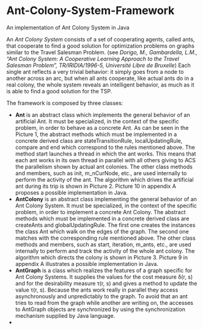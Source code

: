 # Ant-Colony-System-Framework
An implementation of Ant Colony System in Java

An *Ant Colony System* consists of a set of cooperating agents, called ants, that cooperate to find a good solution for optimization problems on graphs similar to the Travel Salesman Problem. (see *Dorigo, M., Gambardella, L.M., “Ant Colony System: A Cooperative Learning Approach to the Travel Salesman Problem”, TR/IRIDIA/1996-5, Université Libre de Bruxelle*)
Each single ant reflects a very trivial behavior: it simply goes from a node to another across an arc, but when all ants cooperate, like actual ants do in a real colony, the whole system reveals an intelligent behavior, as much as it is able to find a good solution for the TSP.

The framework is composed by three classes: 
-	**Ant** is an abstract class which implements the general behavior of an artificial Ant. It must be specialized, in the context of the specific problem, in order to behave as a concrete Ant. As can be seen in the Picture 1, the abstract methods which must be implemented in a concrete derived class are stateTransitionRule, localUpdatingRule, compare and end which correspond to the rules mentioned above. The method start launches a thread in which the ant works. This means that each ant works in its own thread in parallel with all others giving to ACS the parallelism shown by actual ant colonies. The other class methods and members, such as init, m_nCurNode, etc., are used internally to perform the activity of the ant. The algorithm which drives the artificial ant during its trip is shown in Picture 2.  Picture 10 in appendix A proposes a possible implementation in Java.
-	**AntColony** is an abstract class implementing the general behavior of an Ant Colony System. It must be specialized, in the context of the specific problem, in order to implement a concrete Ant Colony. The abstract methods which must be implemented in a concrete derived class are createAnts and globalUpdatingRule. The first one creates the instances the class Ant which walk on the edges of the graph. The second one matches with the corresponding rule mentioned above. The other class methods and members, such as start, iteration, m_ants, etc., are used internally to perform and track the activity of the whole ant colony. The algorithm which directs the colony is shown in Picture 3. Picture 9 in appendix A illustrates a possible implementation in Java.
-	**AntGraph** is a class which realizes the features of a graph specific for Ant Colony Systems. It supplies the values for the cost measure δ(r, s) and for the desirability measure τ(r, s) and gives a method to update the value τ(r, s). Because the ants work really in parallel they access asynchronously and unpredictably to the graph. To avoid that an ant tries to read from the graph while another are writing on, the accesses to AntGraph objects are synchronized by using the synchronization mechanism supplied by Java language.
-	
